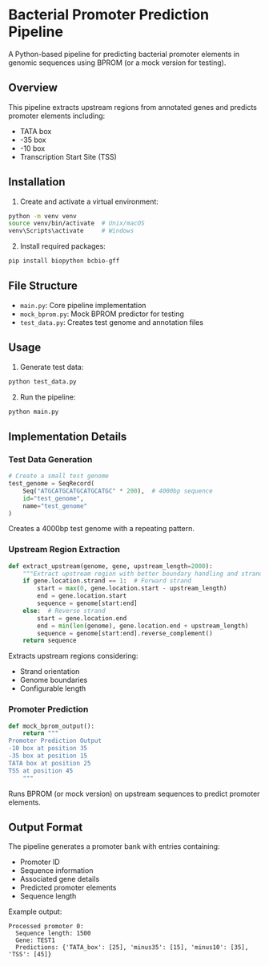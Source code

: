 # Bacterial Promoter Prediction Pipeline

A Python-based pipeline for predicting bacterial promoter elements in genomic sequences using BPROM (or a mock version for testing).

## Overview

This pipeline extracts upstream regions from annotated genes and predicts promoter elements including:
- TATA box
- -35 box
- -10 box
- Transcription Start Site (TSS)

## Installation

1. Create and activate a virtual environment:
```bash
python -m venv venv
source venv/bin/activate  # Unix/macOS
venv\Scripts\activate     # Windows
```

2. Install required packages:
```bash
pip install biopython bcbio-gff
```

## File Structure

- `main.py`: Core pipeline implementation
- `mock_bprom.py`: Mock BPROM predictor for testing
- `test_data.py`: Creates test genome and annotation files

## Usage

1. Generate test data:
```bash
python test_data.py
```

2. Run the pipeline:
```bash
python main.py
```

## Implementation Details

### Test Data Generation
```python
# Create a small test genome
test_genome = SeqRecord(
    Seq("ATGCATGCATGCATGCATGC" * 200),  # 4000bp sequence
    id="test_genome",
    name="test_genome"
)
```
Creates a 4000bp test genome with a repeating pattern.

### Upstream Region Extraction
```python
def extract_upstream(genome, gene, upstream_length=2000):
    """Extract upstream region with better boundary handling and strand consideration"""
    if gene.location.strand == 1:  # Forward strand
        start = max(0, gene.location.start - upstream_length)
        end = gene.location.start
        sequence = genome[start:end]
    else:  # Reverse strand
        start = gene.location.end
        end = min(len(genome), gene.location.end + upstream_length)
        sequence = genome[start:end].reverse_complement()
    return sequence
```
Extracts upstream regions considering:
- Strand orientation
- Genome boundaries
- Configurable length

### Promoter Prediction
```python
def mock_bprom_output():
    return """
Promoter Prediction Output
-10 box at position 35
-35 box at position 15
TATA box at position 25
TSS at position 45
    """
```
Runs BPROM (or mock version) on upstream sequences to predict promoter elements.

## Output Format

The pipeline generates a promoter bank with entries containing:
- Promoter ID
- Sequence information
- Associated gene details
- Predicted promoter elements
- Sequence length

Example output:
```
Processed promoter 0:
  Sequence length: 1500
  Gene: TEST1
  Predictions: {'TATA_box': [25], 'minus35': [15], 'minus10': [35], 'TSS': [45]}
```
